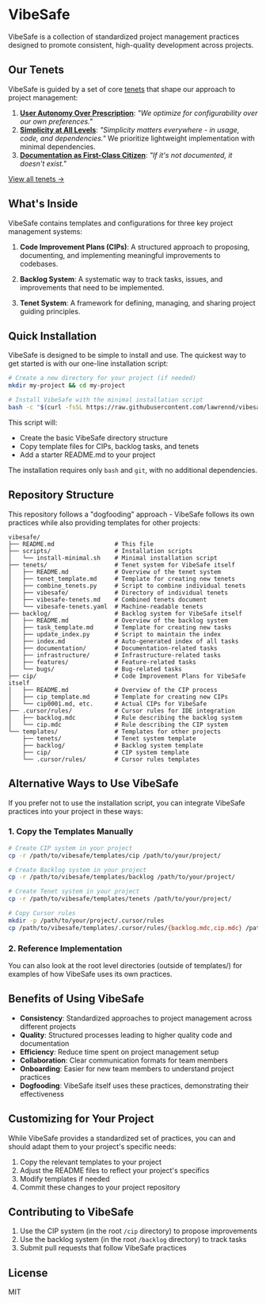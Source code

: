 # VibeSafe

VibeSafe is a collection of standardized project management practices designed to promote consistent, high-quality development across projects.

## Our Tenets

VibeSafe is guided by a set of core [tenets](tenets/vibesafe-tenets.md) that shape our approach to project management:

1. **[User Autonomy Over Prescription](tenets/vibesafe/user-autonomy.md)**: *"We optimize for configurability over our own preferences."*
2. **[Simplicity at All Levels](tenets/vibesafe/simplicity-of-use.md)**: *"Simplicity matters everywhere - in usage, code, and dependencies."* We prioritize lightweight implementation with minimal dependencies.
3. **[Documentation as First-Class Citizen](tenets/vibesafe/documentation-first.md)**: *"If it's not documented, it doesn't exist."*

[View all tenets →](tenets/vibesafe-tenets.md)

## What's Inside

VibeSafe contains templates and configurations for three key project management systems:

1. **Code Improvement Plans (CIPs)**: A structured approach to proposing, documenting, and implementing meaningful improvements to codebases.

2. **Backlog System**: A systematic way to track tasks, issues, and improvements that need to be implemented.

3. **Tenet System**: A framework for defining, managing, and sharing project guiding principles.

## Quick Installation

VibeSafe is designed to be simple to install and use. The quickest way to get started is with our one-line installation script:

```bash
# Create a new directory for your project (if needed)
mkdir my-project && cd my-project

# Install VibeSafe with the minimal installation script
bash -c "$(curl -fsSL https://raw.githubusercontent.com/lawrennd/vibesafe/main/scripts/install-minimal.sh)"
```

This script will:
- Create the basic VibeSafe directory structure
- Copy template files for CIPs, backlog tasks, and tenets
- Add a starter README.md to your project

The installation requires only `bash` and `git`, with no additional dependencies.

## Repository Structure

This repository follows a "dogfooding" approach - VibeSafe follows its own practices while also providing templates for other projects:

```
vibesafe/
├── README.md                 # This file
├── scripts/                  # Installation scripts
│   └── install-minimal.sh    # Minimal installation script
├── tenets/                   # Tenet system for VibeSafe itself
│   ├── README.md             # Overview of the tenet system
│   ├── tenet_template.md     # Template for creating new tenets
│   ├── combine_tenets.py     # Script to combine individual tenets
│   ├── vibesafe/             # Directory of individual tenets
│   ├── vibesafe-tenets.md    # Combined tenets document
│   └── vibesafe-tenets.yaml  # Machine-readable tenets
├── backlog/                  # Backlog system for VibeSafe itself
│   ├── README.md             # Overview of the backlog system
│   ├── task_template.md      # Template for creating new tasks
│   ├── update_index.py       # Script to maintain the index
│   ├── index.md              # Auto-generated index of all tasks
│   ├── documentation/        # Documentation-related tasks
│   ├── infrastructure/       # Infrastructure-related tasks
│   ├── features/             # Feature-related tasks
│   └── bugs/                 # Bug-related tasks
├── cip/                      # Code Improvement Plans for VibeSafe itself
│   ├── README.md             # Overview of the CIP process
│   ├── cip_template.md       # Template for creating new CIPs
│   └── cip0001.md, etc.      # Actual CIPs for VibeSafe
├── .cursor/rules/            # Cursor rules for IDE integration
│   ├── backlog.mdc           # Rule describing the backlog system
│   └── cip.mdc               # Rule describing the CIP system
└── templates/                # Templates for other projects
    ├── tenets/               # Tenet system template
    ├── backlog/              # Backlog system template
    ├── cip/                  # CIP system template
    └── .cursor/rules/        # Cursor rules templates
```

## Alternative Ways to Use VibeSafe

If you prefer not to use the installation script, you can integrate VibeSafe practices into your project in these ways:

### 1. Copy the Templates Manually

```bash
# Create CIP system in your project
cp -r /path/to/vibesafe/templates/cip /path/to/your/project/

# Create Backlog system in your project
cp -r /path/to/vibesafe/templates/backlog /path/to/your/project/

# Create Tenet system in your project
cp -r /path/to/vibesafe/templates/tenets /path/to/your/project/

# Copy Cursor rules
mkdir -p /path/to/your/project/.cursor/rules
cp /path/to/vibesafe/templates/.cursor/rules/{backlog.mdc,cip.mdc} /path/to/your/project/.cursor/rules/
```

### 2. Reference Implementation

You can also look at the root level directories (outside of templates/) for examples of how VibeSafe uses its own practices.

## Benefits of Using VibeSafe

- **Consistency**: Standardized approaches to project management across different projects
- **Quality**: Structured processes leading to higher quality code and documentation
- **Efficiency**: Reduce time spent on project management setup
- **Collaboration**: Clear communication formats for team members
- **Onboarding**: Easier for new team members to understand project practices
- **Dogfooding**: VibeSafe itself uses these practices, demonstrating their effectiveness

## Customizing for Your Project

While VibeSafe provides a standardized set of practices, you can and should adapt them to your project's specific needs:

1. Copy the relevant templates to your project
2. Adjust the README files to reflect your project's specifics
3. Modify templates if needed
4. Commit these changes to your project repository

## Contributing to VibeSafe

1. Use the CIP system (in the root `/cip` directory) to propose improvements
2. Use the backlog system (in the root `/backlog` directory) to track tasks
3. Submit pull requests that follow VibeSafe practices

## License

MIT

